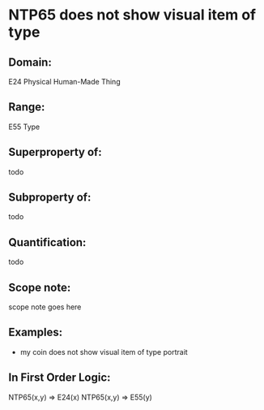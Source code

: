 # NTP65 does not show visual item of type

## Domain: 

E24 Physical Human-Made Thing

## Range: 

E55 Type

## Superproperty of: 

todo

## Subproperty of: 

todo

## Quantification: 

todo

## Scope note: 

scope note goes here

## Examples: 

* my coin does not show visual item of type portrait

## In First Order Logic: 

NTP65(x,y) ⇒ E24(x)
NTP65(x,y) ⇒ E55(y)

